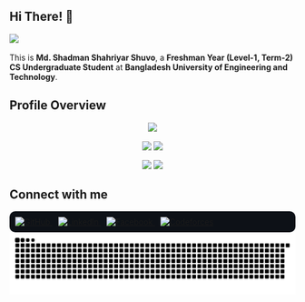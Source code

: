 <!--
**ShadmanSShuvo/ShadmanSShuvo** is a ✨ _special_ ✨ repository because its `README.md` (this file) appears on your GitHub profile.

COPIED FROM ASIF AZAD BHAI'S PROFILE
-->


## Hi There! 👋
![](https://komarev.com/ghpvc/?username=ShadmanSShuvo&color=brightgreen)


This is **Md. Shadman Shahriyar Shuvo**, a **Freshman Year (Level-1, Term-2) CS Undergraduate Student** at **Bangladesh University of Engineering and Technology**.

## Profile Overview

<div align="center">
  
![](http://github-profile-summary-cards.vercel.app/api/cards/profile-details?username=ShadmanSShuvo&theme=onedark)

![](http://github-profile-summary-cards.vercel.app/api/cards/repos-per-language?username=ShadmanSShuvo&theme=onedark) ![](http://github-profile-summary-cards.vercel.app/api/cards/most-commit-language?username=ShadmanSShuvo&theme=onedark)

![](http://github-profile-summary-cards.vercel.app/api/cards/stats?username=ShadmanSShuvo&theme=onedark) ![](http://github-profile-summary-cards.vercel.app/api/cards/productive-time?username=ShadmanSShuvo&theme=onedark&utcOffset=8)

</div>


## Connect with me
<div align="left" style="background-color: #0d1117; padding: 10px; border-radius: 10px;">
  <a href="https://github.com/ShadmanSShuvo" target="_blank" style="margin-right: 10px;" title="GitHub">
    <img src="https://img.shields.io/badge/GitHub-ShadmanSShuvo-black?style=flat-square&logo=github" alt="GitHub" height="22"/>
  </a>
  <a href="https://www.linkedin.com/in/ShadmanSShuvo/" target="_blank" style="margin-right: 10px;" title="LinkedIn">
    <img src="https://img.shields.io/badge/LinkedIn-ShadmanSShuvo -blue?style=flat-square&logo=linkedin" alt="LinkedIn" height="22"/>
  </a>
  <a href="https://www.facebook.com/ShadmanSShuvo" target="_blank" style="margin-right: 10px;" title="Facebook">
    <img src="https://img.shields.io/badge/Facebook-ShadmanSShuvo-blue?style=flat-square&logo=facebook" alt="Facebook" height="22"/>
  </a>
  <a href="https://codeforces.com/profile/ShadmanSShuvo" target="_blank" title="Codeforces">
    <img src="https://img.shields.io/badge/Codeforces-ShadmanSShuvo-blue?style=flat-square" alt="Codeforces" height="22"/>
  </a>
</div>


<picture>
  <source media="(prefers-color-scheme: dark)" srcset="https://raw.githubusercontent.com/ShadmanSShuvo/ShadmanSShuvo/output/github-snake-dark.svg" />
  <source media="(prefers-color-scheme: light)" srcset="https://raw.githubusercontent.com/ShadmanSShuvo/ShadmanSShuvo/output/github-snake.svg" />
  <img alt="github-snake" src="https://raw.githubusercontent.com/ShadmanSShuvo/ShadmanSShuvo/output/github-snake.svg" />
</picture>


